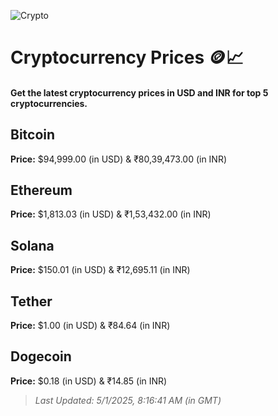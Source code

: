 
![Crypto](https://www.techguide.com.au/wp-content/uploads/2020/11/crypto3.jpeg)

# Cryptocurrency Prices 🪙📈

#### Get the latest cryptocurrency prices in USD and INR for top 5 cryptocurrencies.

## Bitcoin

**Price:** $94,999.00 (in USD) & ₹80,39,473.00 (in INR)

## Ethereum

**Price:** $1,813.03 (in USD) & ₹1,53,432.00 (in INR)

## Solana

**Price:** $150.01 (in USD) & ₹12,695.11 (in INR)

## Tether

**Price:** $1.00 (in USD) & ₹84.64 (in INR)

## Dogecoin

**Price:** $0.18 (in USD) & ₹14.85 (in INR)

> _Last Updated: 5/1/2025, 8:16:41 AM (in GMT)_
